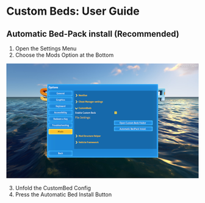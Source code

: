 # Custom Beds: User Guide

## Automatic Bed-Pack install (Recommended)

1. Open the Settings Menu
2. Choose the Mods Option at the Bottom
   
<img src="../../images/CustomBedsUser1.png" alt="Step2Image" style="height: 300px;" />

3. Unfold the CustomBed Config
4. Press the Automatic Bed Install Button
